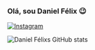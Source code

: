### Olá, sou Daniel Félix 😉

[![Instagram](https://img.shields.io/badge/Instagram-%23E4405F.svg?style=for-the-badge&logo=Instagram&logoColor=white)
]()

![Daniel Félixs GitHub stats](https://github-readme-stats.vercel.app/api?username=danzSTK&_icons=true&theme=dracula)
